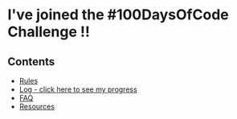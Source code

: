 # I've joined the #100DaysOfCode Challenge !!

## Contents

- [Rules](rules.md)
- [Log - click here to see my progress](log.md)
- [FAQ](FAQ.md)
- [Resources](resources.md)
